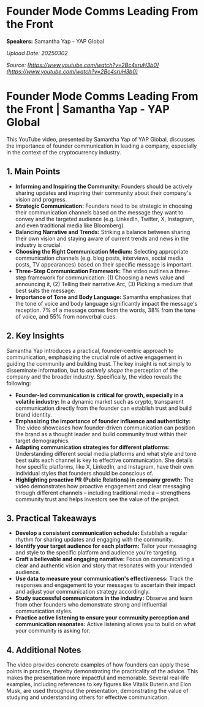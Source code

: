 # Founder Mode Comms Leading From the Front

**Speakers:** Samantha Yap - YAP Global


*Upload Date: 20250302*

*Source: [https://www.youtube.com/watch?v=2Bc4sruH3b0](https://www.youtube.com/watch?v=2Bc4sruH3b0)*

# Founder Mode Comms Leading From the Front | Samantha Yap - YAP Global

This YouTube video, presented by Samantha Yap of YAP Global, discusses the importance of founder communication in leading a company, especially in the context of the cryptocurrency industry.

## 1. Main Points

* **Informing and Inspiring the Community:** Founders should be actively sharing updates and inspiring their community about their company's vision and progress.
* **Strategic Communication:** Founders need to be strategic in choosing their communication channels based on the message they want to convey and the targeted audience (e.g. LinkedIn, Twitter, X, Instagram, and even traditional media like Bloomberg).
* **Balancing Narrative and Trends:** Striking a balance between sharing their own vision and staying aware of current trends and news in the industry is crucial.  
* **Choosing the Right Communication Medium:** Selecting appropriate communication channels (e.g. blog posts, interviews, social media posts, TV appearances) based on their specific message is important.
* **Three-Step Communication Framework:**  The video outlines a three-step framework for communication: (1) Choosing a news value and announcing it, (2) Telling their narrative Arc, (3) Picking a medium that best suits the message.
* **Importance of Tone and Body Language:**  Samantha emphasizes that the tone of voice and body language significantly impact the message's reception.  7% of a message comes from the words, 38% from the tone of voice, and 55% from nonverbal cues.

## 2. Key Insights

Samantha Yap introduces a practical, founder-centric approach to communication, emphasizing the crucial role of active engagement in guiding the community and building trust. The key insight is not simply to disseminate information, but to *actively shape* the perception of the company and the broader industry. Specifically, the video reveals the following:

* **Founder-led communication is critical for growth, especially in a volatile industry:** In a dynamic market such as crypto, transparent communication directly from the founder can establish trust and build brand identity.
* **Emphasizing the importance of founder influence and authenticity:**  The video showcases how founder-driven communication can position the brand as a thought leader and build community trust within their target demographics.
* **Adapting communication strategies for different platforms:**  Understanding different social media platforms and what style and tone best suits each channel is key to effective communication.  She details how specific platforms, like X, LinkedIn, and Instagram, have their own individual styles that founders should be conscious of.
* **Highlighting proactive PR (Public Relations) in company growth:** The video demonstrates how proactive engagement and clear messaging through different channels – including traditional media – strengthens community trust and helps investors see the value of the project.


## 3. Practical Takeaways

* **Develop a consistent communication schedule:**  Establish a regular rhythm for sharing updates and engaging with the community.
* **Identify your target audience for each platform:**  Tailor your messaging and style to the specific platform and audience you're targeting.
* **Craft a believable and engaging narrative:**  Focus on communicating a clear and authentic vision and story that resonates with your intended audience.
* **Use data to measure your communication's effectiveness:**  Track the responses and engagement to your messages to ascertain their impact and adjust your communication strategy accordingly.
* **Study successful communicators in the industry:**  Observe and learn from other founders who demonstrate strong and influential communication styles.
* **Practice active listening to ensure your community perception and communication resonates:** Active listening allows you to build on what your community is asking for.

## 4. Additional Notes

The video provides concrete examples of how founders can apply these points in practice, thereby demonstrating the practicality of the advice. This makes the presentation more impactful and memorable.  Several real-life examples, including references to key figures like Vitalik Buterin and Elon Musk, are used throughout the presentation, demonstrating the value of studying and understanding others for effective communication.